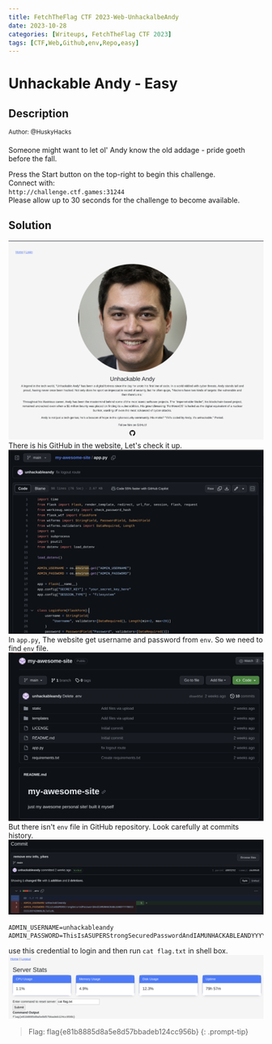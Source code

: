```yaml
---
title: FetchTheFlag CTF 2023-Web-UnhackalbeAndy
date: 2023-10-28 
categories: [Writeups, FetchTheFlag CTF 2023]
tags: [CTF,Web,Github,env,Repo,easy]
---
```


# Unhackable Andy - Easy
## Description
<sup>Author: @HuskyHacks</sup><br>

Someone might want to let ol' Andy know the old addage - pride goeth before the fall.

Press the Start button on the top-right to begin this challenge.<br>
Connect with:<br>
	`http://challenge.ctf.games:31244`<br>
Please allow up to 30 seconds for the challenge to become available.
## Solution
![[Unhackable1]](https://raw.githubusercontent.com/0xSirawit/Fetch-the-Flag-CTF-2023/main/assets/images/Unhackable1.png)There is his GitHub in the website, Let's check it up.
![[Unhackable2]](https://raw.githubusercontent.com/0xSirawit/Fetch-the-Flag-CTF-2023/main/assets/images/Unhackable2.png)In `app.py`, The website get username and password from `env`. So we need to find `env` file.
![[Unhackable3]](https://raw.githubusercontent.com/0xSirawit/Fetch-the-Flag-CTF-2023/main/assets/images/Unhackable3.png)But there isn't `env` file in GitHub repository. Look carefully at commits history.
![[Unhackable4]](https://raw.githubusercontent.com/0xSirawit/Fetch-the-Flag-CTF-2023/main/assets/images/Unhackable4.png)
```
ADMIN_USERNAME=unhackableandy	
ADMIN_PASSWORD=ThisIsASUPERStrongSecuredPasswordAndIAMUNHACKABLEANDYYYYBOIIIII133742069LOLlolLOL	
```
use this credential to login and then run `cat flag.txt` in shell box.
![[Unhackable5]](https://raw.githubusercontent.com/0xSirawit/Fetch-the-Flag-CTF-2023/main/assets/images/Unhackable5.png)

> Flag: flag{e81b8885d8a5e8d57bbadeb124cc956b}
{: .prompt-tip}